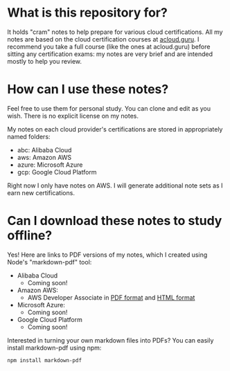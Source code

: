 # What is this repository for? 

It holds "cram" notes to help prepare for various cloud certifications. All my notes are based on the cloud certification courses at [acloud.guru](https://acloud.guru). I recommend you take a full course (like the ones at acloud.guru) before sitting any certification exams: my notes are very brief and are intended mostly to help you review.

# How can I use these notes?

Feel free to use them for personal study. You can clone and edit as you wish. There is no explicit license on my notes.

My notes on each cloud provider's certifications are stored in appropriately named folders:
- abc: Alibaba Cloud
- aws: Amazon AWS
- azure: Microsoft Azure
- gcp: Google Cloud Platform

Right now I only have notes on AWS. I will generate additional note sets as I earn new certifications. 

# Can I download these notes to study offline? 

Yes! Here are links to PDF versions of my notes, which I created using Node's "markdown-pdf" tool:

- Alibaba Cloud
    - Coming soon!
- Amazon AWS:
    - AWS Developer Associate in [PDF format](https://s3.amazonaws.com/cloudcertnotes/aws_associate_notes.pdf) and [HTML format](https://s3.amazonaws.com/cloudcertnotes/aws_certified_developer_associate.html)
- Microsoft Azure:
    - Coming soon!
- Google Cloud Platform
    - Coming soon!

Interested in turning your own markdown files into PDFs? You can easily install markdown-pdf using npm:

`npm install markdown-pdf`
